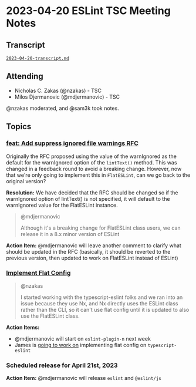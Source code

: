 # 2023-04-20 ESLint TSC Meeting Notes

## Transcript

[`2023-04-20-transcript.md`](2023-04-20-transcript.md)

## Attending

* Nicholas C. Zakas (@nzakas) - TSC
* Milos Djermanovic (@mdjermanovic) - TSC

@nzakas moderated, and @sam3k took notes.

## Topics


### [feat: Add suppress ignored file warnings RFC](https://github.com/eslint/rfcs/pull/90)

Originally the RFC proposed using the value of the warnIgnored as the default for the warnIgnored option of the `lintText()` method. This was changed in a feedback round to avoid a breaking change. However, now that we're only going to implement this in `FlatESLint`, can we go back to the original version?

**Resolution:** We have decided that the RFC should be changed so if the warnIgnored option of lintText() is not specified, it will default to the warnIgnored value for the FlatESLint instance.

> @mdjermanovic
>
> Although it's a breaking change for FlatESLint class users, we can release it in a 8.x minor version of ESLint

**Action Item:** @mdjermanovic will leave another comment to clarify what should be updated in the RFC (basically, it should be reverted to the previous version, then updated to work on FlatESLint instead of ESLint)

### [Implement Flat Config](https://github.com/eslint/eslint/issues/13481)

> @nzakas
>
> I started working with the typescript-eslint folks and we ran into an issue because they use Nx, and Nx directly uses the ESLint class rather than the CLI, so it can't use flat config until it is updated to also use the FlatESLint class.

**Action Items:** 
* @mdjermanovic will start on `eslint-plugin-n` next week
* James is [going to work on](https://github.com/typescript-eslint/typescript-eslint/pull/6836) implementing flat config on `typescript-eslint`

### Scheduled release for April 21st, 2023

**Action Item:** @mdjermanovic will release `eslint` and `@eslint/js`
